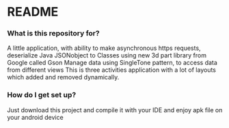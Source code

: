 # README #


### What is this repository for? ###

A little application, with ability to make  asynchronous https requests, deserialize Java JSONobject to Classes using new 3d part library from Google called Gson 
Manage data using SingleTone pattern, to access data from different views
This is three activities application with a lot of layouts which added and removed dynamically. 

### How do I get set up? ###

Just download  this project and compile it with your IDE and enjoy  apk file on your android device 


